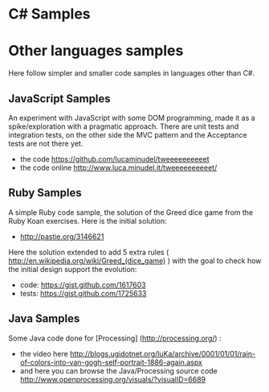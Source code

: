 # C# Samples


# Other languages samples
Here follow  simpler and smaller code samples in languages other than C#.

## JavaScript Samples
An experiment with JavaScript with some DOM programming, made it as a spike/exploration with a pragmatic approach. There are unit tests and integration tests, on the other side the MVC pattern and the Acceptance tests are not there yet.

-  the code https://github.com/lucaminudel/tweeeeeeeeeet
-  the code online http://www.luca.minudel.it/tweeeeeeeeeet/

## Ruby Samples
A simple Ruby code sample, the solution of the Greed dice game from the Ruby Koan exercises.
Here is the initial solution: 

-  http://pastie.org/3146621

Here the solution extended to add 5 extra rules ( http://en.wikipedia.org/wiki/Greed_(dice_game) ) with the goal to check how the initial design support the evolution:

-  code: https://gist.github.com/1617603
-  tests: https://gist.github.com/1725633 

## Java Samples
Some Java code done for [Processing] (http://processing.org/) : 

-  the video here http://blogs.ugidotnet.org/luKa/archive/0001/01/01/rain-of-colors-into-van-gogh-self-portrait-1886-again.aspx 
-  and here you can browse the Java/Processing source code http://www.openprocessing.org/visuals/?visualID=6689